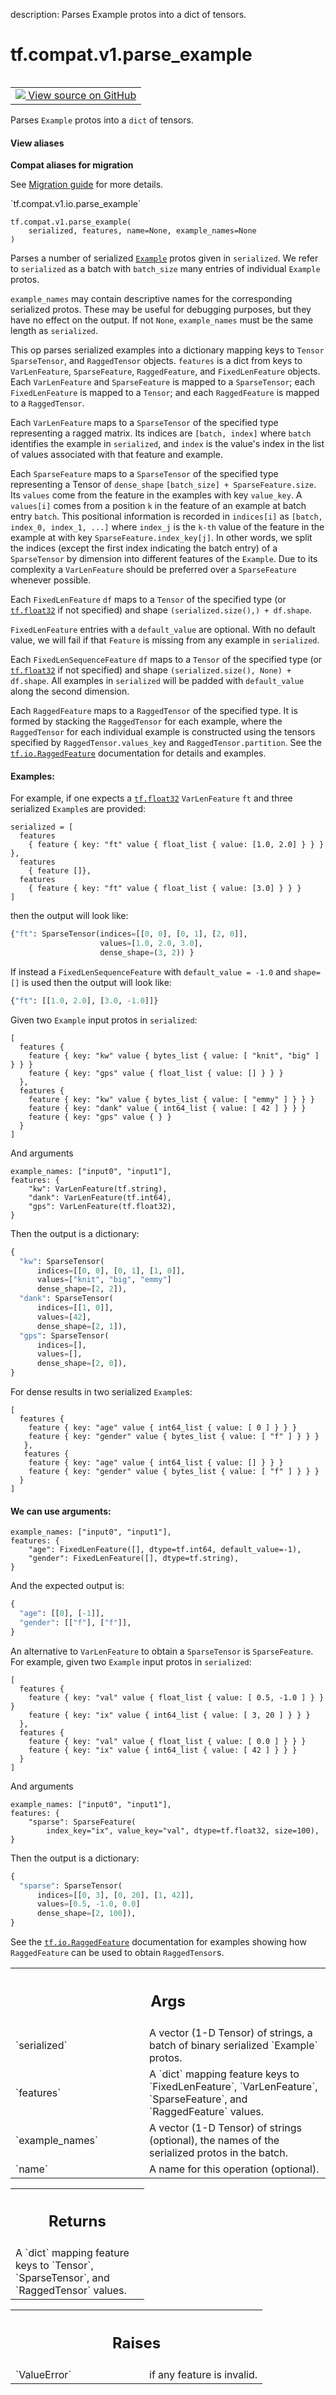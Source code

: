 description: Parses Example protos into a dict of tensors.

<div itemscope itemtype="http://developers.google.com/ReferenceObject">
<meta itemprop="name" content="tf.compat.v1.parse_example" />
<meta itemprop="path" content="Stable" />
</div>

# tf.compat.v1.parse_example

<!-- Insert buttons and diff -->

<table class="tfo-notebook-buttons tfo-api nocontent" align="left">
<td>
  <a target="_blank" href="https://github.com/tensorflow/tensorflow/blob/r2.2/tensorflow/python/ops/parsing_ops.py#L316-L318">
    <img src="https://www.tensorflow.org/images/GitHub-Mark-32px.png" />
    View source on GitHub
  </a>
</td>
</table>



Parses `Example` protos into a `dict` of tensors.

<section class="expandable">
  <h4 class="showalways">View aliases</h4>
  <p>
<b>Compat aliases for migration</b>
<p>See
<a href="https://www.tensorflow.org/guide/migrate">Migration guide</a> for
more details.</p>
<p>`tf.compat.v1.io.parse_example`</p>
</p>
</section>

<pre class="devsite-click-to-copy prettyprint lang-py tfo-signature-link">
<code>tf.compat.v1.parse_example(
    serialized, features, name=None, example_names=None
)
</code></pre>



<!-- Placeholder for "Used in" -->

Parses a number of serialized [`Example`](https://www.tensorflow.org/code/tensorflow/core/example/example.proto)
protos given in `serialized`. We refer to `serialized` as a batch with
`batch_size` many entries of individual `Example` protos.

`example_names` may contain descriptive names for the corresponding serialized
protos. These may be useful for debugging purposes, but they have no effect on
the output. If not `None`, `example_names` must be the same length as
`serialized`.

This op parses serialized examples into a dictionary mapping keys to `Tensor`
`SparseTensor`, and `RaggedTensor` objects. `features` is a dict from keys to
`VarLenFeature`, `SparseFeature`, `RaggedFeature`, and `FixedLenFeature`
objects. Each `VarLenFeature` and `SparseFeature` is mapped to a
`SparseTensor`; each `FixedLenFeature` is mapped to a `Tensor`; and each
`RaggedFeature` is mapped to a `RaggedTensor`.

Each `VarLenFeature` maps to a `SparseTensor` of the specified type
representing a ragged matrix. Its indices are `[batch, index]` where `batch`
identifies the example in `serialized`, and `index` is the value's index in
the list of values associated with that feature and example.

Each `SparseFeature` maps to a `SparseTensor` of the specified type
representing a Tensor of `dense_shape` `[batch_size] + SparseFeature.size`.
Its `values` come from the feature in the examples with key `value_key`.
A `values[i]` comes from a position `k` in the feature of an example at batch
entry `batch`. This positional information is recorded in `indices[i]` as
`[batch, index_0, index_1, ...]` where `index_j` is the `k-th` value of
the feature in the example at with key `SparseFeature.index_key[j]`.
In other words, we split the indices (except the first index indicating the
batch entry) of a `SparseTensor` by dimension into different features of the
`Example`. Due to its complexity a `VarLenFeature` should be preferred over a
`SparseFeature` whenever possible.

Each `FixedLenFeature` `df` maps to a `Tensor` of the specified type (or
<a href="../../../tf.md#float32"><code>tf.float32</code></a> if not specified) and shape `(serialized.size(),) + df.shape`.

`FixedLenFeature` entries with a `default_value` are optional. With no default
value, we will fail if that `Feature` is missing from any example in
`serialized`.

Each `FixedLenSequenceFeature` `df` maps to a `Tensor` of the specified type
(or <a href="../../../tf.md#float32"><code>tf.float32</code></a> if not specified) and shape
`(serialized.size(), None) + df.shape`.
All examples in `serialized` will be padded with `default_value` along the
second dimension.

Each `RaggedFeature` maps to a `RaggedTensor` of the specified type.  It
is formed by stacking the `RaggedTensor` for each example, where the
`RaggedTensor` for each individual example is constructed using the tensors
specified by `RaggedTensor.values_key` and `RaggedTensor.partition`.  See
the <a href="../../../tf/io/RaggedFeature.md"><code>tf.io.RaggedFeature</code></a> documentation for details and examples.

#### Examples:



For example, if one expects a <a href="../../../tf.md#float32"><code>tf.float32</code></a> `VarLenFeature` `ft` and three
serialized `Example`s are provided:

```
serialized = [
  features
    { feature { key: "ft" value { float_list { value: [1.0, 2.0] } } } },
  features
    { feature []},
  features
    { feature { key: "ft" value { float_list { value: [3.0] } } }
]
```

then the output will look like:

```python
{"ft": SparseTensor(indices=[[0, 0], [0, 1], [2, 0]],
                    values=[1.0, 2.0, 3.0],
                    dense_shape=(3, 2)) }
```

If instead a `FixedLenSequenceFeature` with `default_value = -1.0` and
`shape=[]` is used then the output will look like:

```python
{"ft": [[1.0, 2.0], [3.0, -1.0]]}
```

Given two `Example` input protos in `serialized`:

```
[
  features {
    feature { key: "kw" value { bytes_list { value: [ "knit", "big" ] } } }
    feature { key: "gps" value { float_list { value: [] } } }
  },
  features {
    feature { key: "kw" value { bytes_list { value: [ "emmy" ] } } }
    feature { key: "dank" value { int64_list { value: [ 42 ] } } }
    feature { key: "gps" value { } }
  }
]
```

And arguments

```
example_names: ["input0", "input1"],
features: {
    "kw": VarLenFeature(tf.string),
    "dank": VarLenFeature(tf.int64),
    "gps": VarLenFeature(tf.float32),
}
```

Then the output is a dictionary:

```python
{
  "kw": SparseTensor(
      indices=[[0, 0], [0, 1], [1, 0]],
      values=["knit", "big", "emmy"]
      dense_shape=[2, 2]),
  "dank": SparseTensor(
      indices=[[1, 0]],
      values=[42],
      dense_shape=[2, 1]),
  "gps": SparseTensor(
      indices=[],
      values=[],
      dense_shape=[2, 0]),
}
```

For dense results in two serialized `Example`s:

```
[
  features {
    feature { key: "age" value { int64_list { value: [ 0 ] } } }
    feature { key: "gender" value { bytes_list { value: [ "f" ] } } }
   },
   features {
    feature { key: "age" value { int64_list { value: [] } } }
    feature { key: "gender" value { bytes_list { value: [ "f" ] } } }
  }
]
```

#### We can use arguments:



```
example_names: ["input0", "input1"],
features: {
    "age": FixedLenFeature([], dtype=tf.int64, default_value=-1),
    "gender": FixedLenFeature([], dtype=tf.string),
}
```

And the expected output is:

```python
{
  "age": [[0], [-1]],
  "gender": [["f"], ["f"]],
}
```

An alternative to `VarLenFeature` to obtain a `SparseTensor` is
`SparseFeature`. For example, given two `Example` input protos in
`serialized`:

```
[
  features {
    feature { key: "val" value { float_list { value: [ 0.5, -1.0 ] } } }
    feature { key: "ix" value { int64_list { value: [ 3, 20 ] } } }
  },
  features {
    feature { key: "val" value { float_list { value: [ 0.0 ] } } }
    feature { key: "ix" value { int64_list { value: [ 42 ] } } }
  }
]
```

And arguments

```
example_names: ["input0", "input1"],
features: {
    "sparse": SparseFeature(
        index_key="ix", value_key="val", dtype=tf.float32, size=100),
}
```

Then the output is a dictionary:

```python
{
  "sparse": SparseTensor(
      indices=[[0, 3], [0, 20], [1, 42]],
      values=[0.5, -1.0, 0.0]
      dense_shape=[2, 100]),
}
```

See the <a href="../../../tf/io/RaggedFeature.md"><code>tf.io.RaggedFeature</code></a> documentation for examples showing how
`RaggedFeature` can be used to obtain `RaggedTensor`s.

<!-- Tabular view -->
 <table class="responsive fixed orange">
<colgroup><col width="214px"><col></colgroup>
<tr><th colspan="2"><h2 class="add-link">Args</h2></th></tr>

<tr>
<td>
`serialized`
</td>
<td>
A vector (1-D Tensor) of strings, a batch of binary
serialized `Example` protos.
</td>
</tr><tr>
<td>
`features`
</td>
<td>
A `dict` mapping feature keys to `FixedLenFeature`,
`VarLenFeature`, `SparseFeature`, and `RaggedFeature` values.
</td>
</tr><tr>
<td>
`example_names`
</td>
<td>
A vector (1-D Tensor) of strings (optional), the names of
the serialized protos in the batch.
</td>
</tr><tr>
<td>
`name`
</td>
<td>
A name for this operation (optional).
</td>
</tr>
</table>



<!-- Tabular view -->
 <table class="responsive fixed orange">
<colgroup><col width="214px"><col></colgroup>
<tr><th colspan="2"><h2 class="add-link">Returns</h2></th></tr>
<tr class="alt">
<td colspan="2">
A `dict` mapping feature keys to `Tensor`, `SparseTensor`, and
`RaggedTensor` values.
</td>
</tr>

</table>



<!-- Tabular view -->
 <table class="responsive fixed orange">
<colgroup><col width="214px"><col></colgroup>
<tr><th colspan="2"><h2 class="add-link">Raises</h2></th></tr>

<tr>
<td>
`ValueError`
</td>
<td>
if any feature is invalid.
</td>
</tr>
</table>

